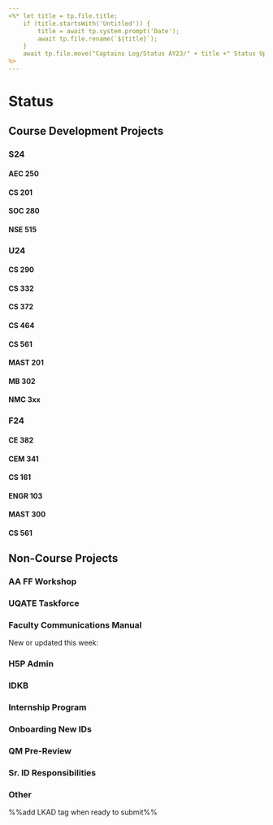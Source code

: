 ```yaml
---
<%* let title = tp.file.title; 
	if (title.startsWith('Untitled')) { 
		title = await tp.system.prompt('Date');
		await tp.file.rename(`${title}`);
	}
	await tp.file.move("Captains Log/Status AY23/" + title +" Status Update"); 
%>
---
```


# Status

## Course Development Projects

### S24

#### AEC 250

#### CS 201

#### SOC 280

#### NSE 515

### U24

#### CS 290

#### CS 332

#### CS 372

#### CS 464

#### CS 561

#### MAST 201

#### MB 302

#### NMC 3xx

### F24

#### CE 382

#### CEM 341

#### CS 161

#### ENGR 103

#### MAST 300

#### CS 561


## Non-Course Projects

### AA FF Workshop

### UQATE Taskforce

### Faculty Communications Manual

New or updated this week:

### H5P Admin

### IDKB

### Internship Program

### Onboarding New IDs

### QM Pre-Review

### Sr. ID Responsibilities

### Other

%%add LKAD tag when ready to submit%%
